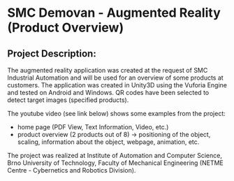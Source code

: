 # SMC Demovan - Augmented Reality (Product Overview)

## Project Description:
The augmented reality application was created at the request of SMC Industrial Automation and will be used for an overview of some products at customers. The application was created in Unity3D using the Vuforia Engine and tested on Android and Windows. QR codes have been selected to detect target images (specified products).

The youtube video (see link below) shows some examples from the project:
- home page (PDF View, Text Information, Video, etc.)
- product overview (2 products out of 8) -> positioning of the object, scaling, information about the object, webpage, animation, etc.

The project was realized at Institute of Automation and Computer Science, Brno University of Technology, Faculty of Mechanical Engineering (NETME Centre - Cybernetics and Robotics Division).
